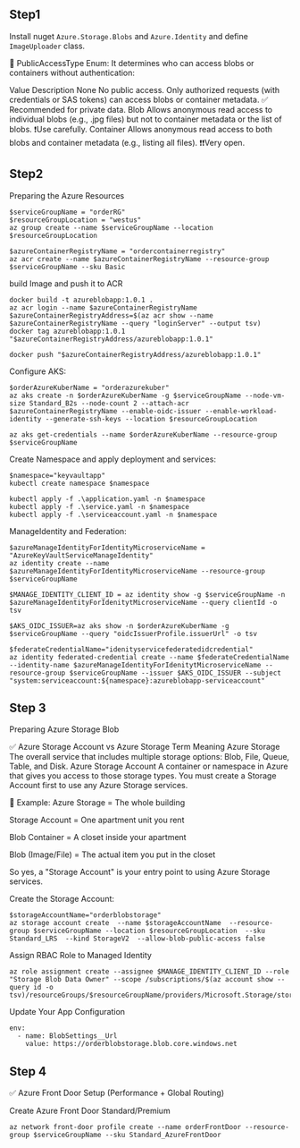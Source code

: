 ﻿## Step1
Install nuget `Azure.Storage.Blobs` and `Azure.Identity` and define `ImageUploader` class.

🧾 PublicAccessType Enum:
It determines who can access blobs or containers without authentication:

Value	Description
None	No public access. Only authorized requests (with credentials or SAS tokens) can access blobs or container metadata. ✅ Recommended for private data.
Blob	Allows anonymous read access to individual blobs (e.g., .jpg files) but not to container metadata or the list of blobs. ❗Use carefully.
Container	Allows anonymous read access to both blobs and container metadata (e.g., listing all files). ❗❗Very open.


## Step2
Preparing the Azure Resources

```
$serviceGroupName = "orderRG"
$resourceGroupLocation = "westus"
az group create --name $serviceGroupName --location $resourceGroupLocation

$azureContainerRegistryName = "ordercontainerregistry"
az acr create --name $azureContainerRegistryName --resource-group $serviceGroupName --sku Basic
```

build Image and push it to ACR
```
docker build -t azureblobapp:1.0.1 .
az acr login --name $azureContainerRegistryName
$azureContainerRegistryAddress=$(az acr show --name $azureContainerRegistryName --query "loginServer" --output tsv)
docker tag azureblobapp:1.0.1 "$azureContainerRegistryAddress/azureblobapp:1.0.1"

docker push "$azureContainerRegistryAddress/azureblobapp:1.0.1"

```

Configure AKS:
```
$orderAzureKuberName = "orderazurekuber"
az aks create -n $orderAzureKuberName -g $serviceGroupName --node-vm-size Standard_B2s --node-count 2 --attach-acr $azureContainerRegistryName --enable-oidc-issuer --enable-workload-identity --generate-ssh-keys --location $resourceGroupLocation

az aks get-credentials --name $orderAzureKuberName --resource-group $serviceGroupName

```

Create Namespace and apply deployment and services:
```
$namespace="keyvaultapp"
kubectl create namespace $namespace

kubectl apply -f .\application.yaml -n $namespace
kubectl apply -f .\service.yaml -n $namespace
kubectl apply -f .\serviceaccount.yaml -n $namespace
```


ManageIdentity and Federation:
```
$azureManageIdentityForIdentityMicroserviceName = "AzureKeyVaultServiceManageIdentity"
az identity create --name $azureManageIdentityForIdentityMicroserviceName --resource-group $serviceGroupName

$MANAGE_IDENTITY_CLIENT_ID = az identity show -g $serviceGroupName -n $azureManageIdentityForIdenitytMicroserviceName --query clientId -o tsv

$AKS_OIDC_ISSUER=az aks show -n $orderAzureKuberName -g  $serviceGroupName --query "oidcIssuerProfile.issuerUrl" -o tsv

$federateCredentialName="idenityservicefederatedidcredential"
az identity federated-credential create --name $federateCredentialName --identity-name $azureManageIdentityForIdenitytMicroserviceName --resource-group $serviceGroupName --issuer $AKS_OIDC_ISSUER --subject "system:serviceaccount:${namespace}:azureblobapp-serviceaccount"

```


## Step 3
Preparing Azure Storage Blob

✅ Azure Storage Account vs Azure Storage
Term	Meaning
Azure Storage	The overall service that includes multiple storage options: Blob, File, Queue, Table, and Disk.
Azure Storage Account	A container or namespace in Azure that gives you access to those storage types. You must create a Storage Account first to use any Azure Storage services.

🔧 Example:
Azure Storage = The whole building

Storage Account = One apartment unit you rent

Blob Container = A closet inside your apartment

Blob (Image/File) = The actual item you put in the closet

So yes, a "Storage Account" is your entry point to using Azure Storage services.


Create the Storage Account:
```
$storageAccountName="orderblobstorage"
az storage account create  --name $storageAccountName  --resource-group $serviceGroupName --location $resourceGroupLocation  --sku Standard_LRS  --kind StorageV2  --allow-blob-public-access false

```

Assign RBAC Role to Managed Identity
```
az role assignment create --assignee $MANAGE_IDENTITY_CLIENT_ID --role "Storage Blob Data Owner" --scope /subscriptions/$(az account show --query id -o tsv)/resourceGroups/$resourceGroupName/providers/Microsoft.Storage/storageAccounts/$storageAccountName

```

Update Your App Configuration
```
env:
  - name: BlobSettings__Url
    value: https://orderblobstorage.blob.core.windows.net

```


## Step 4
✅ Azure Front Door Setup (Performance + Global Routing)

Create Azure Front Door Standard/Premium
```
az network front-door profile create --name orderFrontDoor --resource-group $serviceGroupName --sku Standard_AzureFrontDoor

```
